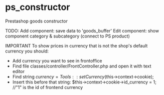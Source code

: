 # ps_constructor
Prestashop goods constructor

TODO:
Add component: save data to 'goods_buffer'
Edit component: show component category & subcategory (connect to PS product)

IMPORTANT
To show prices in currency that is not the shop's default currency you should:
- Add currency you want to see in frontoffice
- Find file classes/controller/FrontController.php and open it with text editor
- Find string $currency = Tools::setCurrency($this->context->cookie);
- Insert this before that string: $this->context->cookie->id_currency = 1; //"1" is the id of frontend currency
